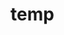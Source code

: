 # temp



























































































































































































































































